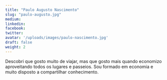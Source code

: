 ```yaml
---
title: "Paulo Augusto Nascimento"
slug: "paulo-augusto.jpg"
medium:
linkedin:
facebook:
twitter:
avatar: '/uploads/images/paulo-nascimento.jpg'
draft: false
weight: 2
---
```


Descobri que gosto muito de viajar, mas que gosto mais quando economizo aproveitando todos os lugares e passeios. Sou formado em economia e muito disposto a compartilhar conhecimento.
